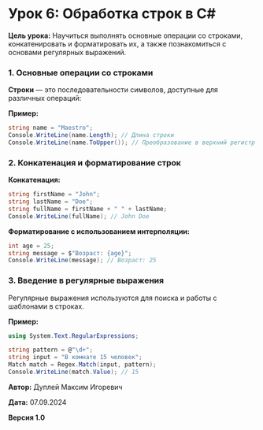 # Урок 6: Обработка строк в C#

**Цель урока:** Научиться выполнять основные операции со строками, конкатенировать и форматировать их, а также познакомиться с основами регулярных выражений.

### 1. Основные операции со строками

**Строки** — это последовательности символов, доступные для различных операций:

**Пример:**

```csharp
string name = "Maestro";
Console.WriteLine(name.Length); // Длина строки
Console.WriteLine(name.ToUpper()); // Преобразование в верхний регистр
```

### 2. Конкатенация и форматирование строк

**Конкатенация:**

```csharp
string firstName = "John";
string lastName = "Doe";
string fullName = firstName + " " + lastName;
Console.WriteLine(fullName); // John Doe
```

**Форматирование с использованием интерполяции:**

```csharp
int age = 25;
string message = $"Возраст: {age}";
Console.WriteLine(message); // Возраст: 25
```

### 3. Введение в регулярные выражения

Регулярные выражения используются для поиска и работы с шаблонами в строках.

**Пример:**

```csharp
using System.Text.RegularExpressions;

string pattern = @"\d+";
string input = "В комнате 15 человек";
Match match = Regex.Match(input, pattern);
Console.WriteLine(match.Value); // 15
```



**Автор:** Дуплей Максим Игоревич

**Дата:** 07.09.2024

**Версия 1.0**